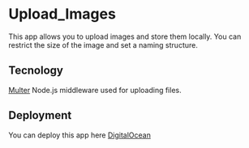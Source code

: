 # Upload_Images
This app allows you to upload images and store them locally.  You can restrict the size of the image and set a naming structure.

## Tecnology

[Multer](https://www.npmjs.com/package/multer) Node.js middleware used for uploading files.

## Deployment

You can deploy this app here [DigitalOcean](https://www.digitalocean.com/)
